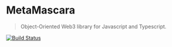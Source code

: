 MetaMascara
===========

> Object-Oriented Web3 library for Javascript and Typescript.

[![Build Status](https://img.shields.io/github/workflow/status/lcnvdl/metamascara/ci.svg)](https://github.com/lcnvdl/metamascara/actions?query=workflow:ci)

